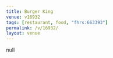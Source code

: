 ```yaml
---
title: Burger King
venue: v16932
tags: [restaurant, food, "fhrs:663393"]
permalink: /v/16932/
layout: venue
---
```

null